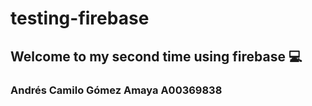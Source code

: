 # testing-firebase

## Welcome to my second time using firebase 💻

### Andrés Camilo Gómez Amaya A00369838

